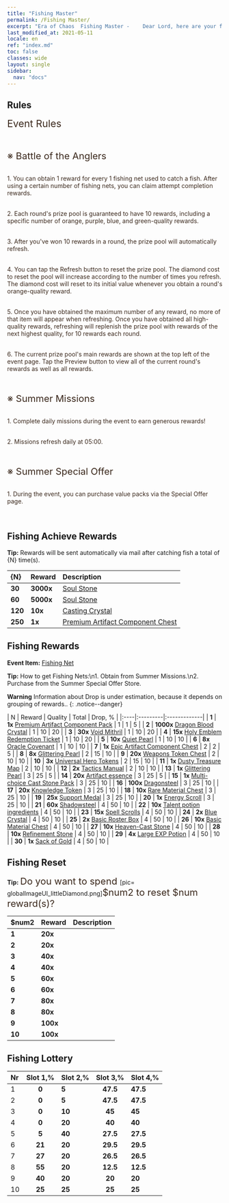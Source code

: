 ```yaml
---
title: "Fishing Master"
permalink: /Fishing Master/
excerpt: "Era of Chaos  Fishing Master - 　　Dear Lord, here are your fishing attempt completion rewards. Please take a look."
last_modified_at: 2021-05-11
locale: en
ref: "index.md"
toc: false
classes: wide
layout: single
sidebar:
  nav: "docs"
---
```




## Rules

  <span style="color: #3c2a1e;font-size:23px">Event Rules</span><br/>

<br/>  <span style="color: #3c2a1e;font-size:23px"></span><br/><span style="color: #3c2a1e;font-size:22px">※ Battle of the Anglers</span><br/>

<br/>  <span style="color: #3c2a1e">1. You can obtain 1 reward for every 1 fishing net used to catch a fish. After using a certain number of fishing nets, you can claim attempt completion rewards.</span><br/>

<br/>  <span style="color: #3c2a1e">2. Each round's prize pool is guaranteed to have 10 rewards, including a specific number of orange, purple, blue, and green-quality rewards.</span><br/>

<br/>  <span style="color: #3c2a1e">3. After you've won 10 rewards in a round, the prize pool will automatically refresh.</span><br/>

<br/>  <span style="color: #3c2a1e">4. You can tap the Refresh button to reset the prize pool. The diamond cost to reset the pool will increase according to the number of times you refresh. The diamond cost will reset to its initial value whenever you obtain a round's orange-quality reward.</span><br/>

<br/>  <span style="color: #3c2a1e">5. Once you have obtained the maximum number of any reward, no more of that item will appear when refreshing. Once you have obtained all high-quality rewards, refreshing will replenish the prize pool with rewards of the next highest quality, for 10 rewards each round.</span><br/>

<br/>  <span style="color: #3c2a1e">6. The current prize pool's main rewards are shown at the top left of the event page. Tap the Preview button to view all of the current round's rewards as well as all rewards.</span><br/>

<br/>  <span style="color: #3c2a1e;font-size:23px"> </span><br/><span style="color: #3c2a1e;font-size:22px">※ Summer Missions</span><br/>

<br/>  <span style="color: #3c2a1e">1. Complete daily missions during the event to earn generous rewards!</span><br/>

<br/>  <span style="color: #3c2a1e">2. Missions refresh daily at 05:00.</span><br/>

<br/>  <span style="color: #3c2a1e;font-size:23px"> </span><br/><span style="color: #3c2a1e;font-size:22px">※ Summer Special Offer</span><br/>

<br/>  <span style="color: #3c2a1e">1. During the event, you can purchase value packs via the Special Offer page.</span><br/>

<br/>

## Fishing Achieve Rewards

  **Tip:** Rewards will be sent automatically via mail after catching fish a total of {N} time(s).

  |  {N}  |  Reward  | Description  |
  |:----|:---------|:-------------|
  | **30** |  **3000x** | [Soul Stone ](/Items/con_923/) | Soul Stone, obtained by dismantling Holy Emblems and used for purchasing items in the Emblem Store  |
  | **60** |  **5000x** | [Soul Stone ](/Items/con_923/) | Soul Stone, obtained by dismantling Holy Emblems and used for purchasing items in the Emblem Store  |
  | **120** |  **10x** | [Casting Crystal](/Items/art_189/) | A skill crystal made in an ancient foundry. Essential material to upgrade advanced combo Artifacts.  |
  | **250** |  **1x** | [Premium Artifact Component Chest](/Items/con_1874/) | Use to select 1 of the following: 1 Dragon King Component Chest, 1 Heaven Component Chest, 1 Piece of Eden Component Chest, or 1 Doomsday Component Chest.  |


## Fishing Rewards

  **Event Item:** [Fishing Net](/Items/con_2148/)

  **Tip:** How to get Fishing Nets:\n1. Obtain from Summer Missions.\n2. Purchase from the Summer Special Offer Store.

**Warning** Information about Drop is under estimation, because it depends on grouping of rewards..
{: .notice--danger}

  |  N  |  Reward  | Quality  |  Total  | Drop, % |
  |:----|:---------|:-------------|
  | **1** |  **1x** [Premium Artifact Component Pack](/Items/con_1507/) | 1 | 1 | 5 |
  | **2** |  **1000x** [Dragon Blood Crystal](/Items/con_879/) | 1 | 10 | 20 |
  | **3** |  **30x** [Void Mithril](/Items/con_817/) | 1 | 10 | 20 |
  | **4** |  **15x** [Holy Emblem Redemption Ticket](/Items/con_513/) | 1 | 10 | 20 |
  | **5** |  **10x** [Quiet Pearl](/Items/con_2135/) | 1 | 10 | 10 |
  | **6** |  **8x** [Oracle Covenant](/Items/con_816/) | 1 | 10 | 10 |
  | **7** |  **1x** [Epic Artifact Component Chest](/Items/con_1926/) | 2 | 2 | 5 |
  | **8** |  **8x** [Glittering Pearl](/Items/con_527/) | 2 | 15 | 10 |
  | **9** |  **20x** [Weapons Token Chest](/Items/con_1367/) | 2 | 10 | 10 |
  | **10** |  **3x** [Universal Hero Tokens](/Items/her_358/) | 2 | 15 | 10 |
  | **11** |  **1x** [Dusty Treasure Map](/Items/con_1156/) | 2 | 10 | 10 |
  | **12** |  **2x** [Tactics Manual](/Items/unk_2115/) | 2 | 10 | 10 |
  | **13** |  **1x** [Glittering Pearl](/Items/con_527/) | 3 | 25 | 5 |
  | **14** |  **20x** [Artifact essence](/Items/con_905/) | 3 | 25 | 5 |
  | **15** |  **1x** [Multi-choice Cast Stone Pack](/Items/con_1480/) | 3 | 25 | 10 |
  | **16** |  **100x** [Dragonsteel](/Items/con_880/) | 3 | 25 | 10 |
  | **17** |  **20x** [Knowledge Token](/Items/con_911/) | 3 | 25 | 10 |
  | **18** |  **10x** [Rare Material Chest](/Items/con_757/) | 3 | 25 | 10 |
  | **19** |  **25x** [Support Medal](/Items/unk_2116/) | 3 | 25 | 10 |
  | **20** |  **1x** [Energy Scroll](/Items/con_830/) | 3 | 25 | 10 |
  | **21** |  **60x** [Shadowsteel](/Items/con_881/) | 4 | 50 | 10 |
  | **22** |  **10x** [Talent potion ingredients](/Items/con_1120/) | 4 | 50 | 10 |
  | **23** |  **15x** [Spell Scrolls](/Items/con_694/) | 4 | 50 | 10 |
  | **24** |  **2x** [Blue Crystal](/Items/con_716/) | 4 | 50 | 10 |
  | **25** |  **2x** [Basic Roster Box](/Items/con_774/) | 4 | 50 | 10 |
  | **26** |  **10x** [Basic Material Chest](/Items/con_756/) | 4 | 50 | 10 |
  | **27** |  **10x** [Heaven-Cast Stone](/Items/art_188/) | 4 | 50 | 10 |
  | **28** |  **10x** [Refinement Stone](/Items/con_814/) | 4 | 50 | 10 |
  | **29** |  **4x** [Large EXP Potion](/Items/con_702/) | 4 | 50 | 10 |
  | **30** |  **1x** [Sack of Gold](/Items/con_714/) | 4 | 50 | 10 |


## Fishing Reset

  **Tip:** <span style="color: #3c2a1e;font-size:22px">Do you want to spend </span>[pic= globalImageUI_littleDiamond.png]</span><span style="color: #3c2a1e;font-size:22px">$num2</span><span style="color: #3c2a1e;font-size:22px"> to reset $num reward(s)?</span>

  | $num2  |  Reward  | Description  |
  |:----|:---------|:-------------|
  | **1** |  **20x** | <i class="fas fa-gem"/> |  |
  | **2** |  **20x** | <i class="fas fa-gem"/> |  |
  | **3** |  **40x** | <i class="fas fa-gem"/> |  |
  | **4** |  **40x** | <i class="fas fa-gem"/> |  |
  | **5** |  **60x** | <i class="fas fa-gem"/> |  |
  | **6** |  **60x** | <i class="fas fa-gem"/> |  |
  | **7** |  **80x** | <i class="fas fa-gem"/> |  |
  | **8** |  **80x** | <i class="fas fa-gem"/> |  |
  | **9** |  **100x** | <i class="fas fa-gem"/> |  |
  | **10** |  **100x** | <i class="fas fa-gem"/> |  |


## Fishing Lottery

  |  Nr  | Slot 1,% | Slot 2,% | Slot 3,% | Slot 4,% |
  |:-----|:------:|:-------|:------:|:-------|
  | 1 | **0** | **5** | **47.5** | **47.5** |
  | 2 | **0** | **5** | **47.5** | **47.5** |
  | 3 | **0** | **10** | **45** | **45** |
  | 4 | **0** | **20** | **40** | **40** |
  | 5 | **5** | **40** | **27.5** | **27.5** |
  | 6 | **21** | **20** | **29.5** | **29.5** |
  | 7 | **27** | **20** | **26.5** | **26.5** |
  | 8 | **55** | **20** | **12.5** | **12.5** |
  | 9 | **40** | **20** | **20** | **20** |
  | 10 | **25** | **25** | **25** | **25** |
